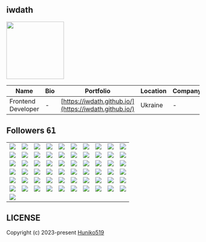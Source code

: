 ## iwdath
<img src="https://avatars.githubusercontent.com/u/75438184?v=4" width="150" />

| Name | Bio | Portfolio | Location | Company |
| -- | -- | -- | -- | -- |
| Frontend Developer | - | [https://iwdath.github.io/](https://iwdath.github.io/) | Ukraine | - |

## Followers <kbd>61</kbd>

<table width="100%">
  <tr width="100%">
    <td width="10%" align="center">
      <a href="https://github.com/onemoonn">
        <img src="https://avatars.githubusercontent.com/u/160052637?v=4" />
      </a>
    </td>
    <td width="10%" align="center">
      <a href="https://github.com/form8">
        <img src="https://avatars.githubusercontent.com/u/160051269?v=4" />
      </a>
    </td>
    <td width="10%" align="center">
      <a href="https://github.com/s0lidd">
        <img src="https://avatars.githubusercontent.com/u/160050617?v=4" />
      </a>
    </td>
    <td width="10%" align="center">
      <a href="https://github.com/k4ronn">
        <img src="https://avatars.githubusercontent.com/u/160049697?v=4" />
      </a>
    </td>
    <td width="10%" align="center">
      <a href="https://github.com/korgu">
        <img src="https://avatars.githubusercontent.com/u/160047604?v=4" />
      </a>
    </td>
    <td width="10%" align="center">
      <a href="https://github.com/Nada14samy">
        <img src="https://avatars.githubusercontent.com/u/157651920?v=4" />
      </a>
    </td>
    <td width="10%" align="center">
      <a href="https://github.com/champion10873">
        <img src="https://avatars.githubusercontent.com/u/157318675?v=4" />
      </a>
    </td>
    <td width="10%" align="center">
      <a href="https://github.com/SajedehEydi">
        <img src="https://avatars.githubusercontent.com/u/155808160?v=4" />
      </a>
    </td>
    <td width="10%" align="center">
      <a href="https://github.com/topone-engineer">
        <img src="https://avatars.githubusercontent.com/u/155702693?v=4" />
      </a>
    </td>
    <td width="10%" align="center">
      <a href="https://github.com/stan8086">
        <img src="https://avatars.githubusercontent.com/u/154884797?v=4" />
      </a>
    </td>
  </tr><tr width="100%">
    <td width="10%" align="center">
      <a href="https://github.com/Imanrabet">
        <img src="https://avatars.githubusercontent.com/u/151558423?v=4" />
      </a>
    </td>
    <td width="10%" align="center">
      <a href="https://github.com/AlexNesvit">
        <img src="https://avatars.githubusercontent.com/u/150135366?v=4" />
      </a>
    </td>
    <td width="10%" align="center">
      <a href="https://github.com/svorha">
        <img src="https://avatars.githubusercontent.com/u/149009778?v=4" />
      </a>
    </td>
    <td width="10%" align="center">
      <a href="https://github.com/AI0228">
        <img src="https://avatars.githubusercontent.com/u/145859755?v=4" />
      </a>
    </td>
    <td width="10%" align="center">
      <a href="https://github.com/sorooshrabet">
        <img src="https://avatars.githubusercontent.com/u/143717347?v=4" />
      </a>
    </td>
    <td width="10%" align="center">
      <a href="https://github.com/rabbaniha91">
        <img src="https://avatars.githubusercontent.com/u/141492190?v=4" />
      </a>
    </td>
    <td width="10%" align="center">
      <a href="https://github.com/yadi09">
        <img src="https://avatars.githubusercontent.com/u/140100340?v=4" />
      </a>
    </td>
    <td width="10%" align="center">
      <a href="https://github.com/nakshatra05">
        <img src="https://avatars.githubusercontent.com/u/139595090?v=4" />
      </a>
    </td>
    <td width="10%" align="center">
      <a href="https://github.com/warmice71">
        <img src="https://avatars.githubusercontent.com/u/136490321?v=4" />
      </a>
    </td>
    <td width="10%" align="center">
      <a href="https://github.com/hamzalodhi2023">
        <img src="https://avatars.githubusercontent.com/u/134397582?v=4" />
      </a>
    </td>
  </tr><tr width="100%">
    <td width="10%" align="center">
      <a href="https://github.com/waltertaya">
        <img src="https://avatars.githubusercontent.com/u/126944679?v=4" />
      </a>
    </td>
    <td width="10%" align="center">
      <a href="https://github.com/mouadchahid1">
        <img src="https://avatars.githubusercontent.com/u/126794276?v=4" />
      </a>
    </td>
    <td width="10%" align="center">
      <a href="https://github.com/Samuel-Araujo-Silveira">
        <img src="https://avatars.githubusercontent.com/u/125741912?v=4" />
      </a>
    </td>
    <td width="10%" align="center">
      <a href="https://github.com/Rodrigo-Cn">
        <img src="https://avatars.githubusercontent.com/u/125518378?v=4" />
      </a>
    </td>
    <td width="10%" align="center">
      <a href="https://github.com/codeabuu">
        <img src="https://avatars.githubusercontent.com/u/125456974?v=4" />
      </a>
    </td>
    <td width="10%" align="center">
      <a href="https://github.com/Jeanpk12">
        <img src="https://avatars.githubusercontent.com/u/122842874?v=4" />
      </a>
    </td>
    <td width="10%" align="center">
      <a href="https://github.com/juliofleitas">
        <img src="https://avatars.githubusercontent.com/u/122684703?v=4" />
      </a>
    </td>
    <td width="10%" align="center">
      <a href="https://github.com/OracleBrain">
        <img src="https://avatars.githubusercontent.com/u/121432807?v=4" />
      </a>
    </td>
    <td width="10%" align="center">
      <a href="https://github.com/walidbosso">
        <img src="https://avatars.githubusercontent.com/u/121355412?v=4" />
      </a>
    </td>
    <td width="10%" align="center">
      <a href="https://github.com/seo-asif">
        <img src="https://avatars.githubusercontent.com/u/120080710?v=4" />
      </a>
    </td>
  </tr><tr width="100%">
    <td width="10%" align="center">
      <a href="https://github.com/webstar0103">
        <img src="https://avatars.githubusercontent.com/u/115201845?v=4" />
      </a>
    </td>
    <td width="10%" align="center">
      <a href="https://github.com/Jovanysfive">
        <img src="https://avatars.githubusercontent.com/u/115149298?v=4" />
      </a>
    </td>
    <td width="10%" align="center">
      <a href="https://github.com/dafiliks">
        <img src="https://avatars.githubusercontent.com/u/112000395?v=4" />
      </a>
    </td>
    <td width="10%" align="center">
      <a href="https://github.com/farhan7reza7">
        <img src="https://avatars.githubusercontent.com/u/108195448?v=4" />
      </a>
    </td>
    <td width="10%" align="center">
      <a href="https://github.com/ayeshanweerasuriya">
        <img src="https://avatars.githubusercontent.com/u/98686381?v=4" />
      </a>
    </td>
    <td width="10%" align="center">
      <a href="https://github.com/cumsoft">
        <img src="https://avatars.githubusercontent.com/u/97250816?v=4" />
      </a>
    </td>
    <td width="10%" align="center">
      <a href="https://github.com/biruk1122">
        <img src="https://avatars.githubusercontent.com/u/97092282?v=4" />
      </a>
    </td>
    <td width="10%" align="center">
      <a href="https://github.com/aldrshan">
        <img src="https://avatars.githubusercontent.com/u/97067957?v=4" />
      </a>
    </td>
    <td width="10%" align="center">
      <a href="https://github.com/george0st">
        <img src="https://avatars.githubusercontent.com/u/95856749?v=4" />
      </a>
    </td>
    <td width="10%" align="center">
      <a href="https://github.com/ethanflower1903">
        <img src="https://avatars.githubusercontent.com/u/84658436?v=4" />
      </a>
    </td>
  </tr><tr width="100%">
    <td width="10%" align="center">
      <a href="https://github.com/getintorj">
        <img src="https://avatars.githubusercontent.com/u/84499372?v=4" />
      </a>
    </td>
    <td width="10%" align="center">
      <a href="https://github.com/Cwackz">
        <img src="https://avatars.githubusercontent.com/u/72893853?v=4" />
      </a>
    </td>
    <td width="10%" align="center">
      <a href="https://github.com/JohnMwendwa">
        <img src="https://avatars.githubusercontent.com/u/72663882?v=4" />
      </a>
    </td>
    <td width="10%" align="center">
      <a href="https://github.com/Huniko519">
        <img src="https://avatars.githubusercontent.com/u/71299022?v=4" />
      </a>
    </td>
    <td width="10%" align="center">
      <a href="https://github.com/kimjunsung04">
        <img src="https://avatars.githubusercontent.com/u/70435510?v=4" />
      </a>
    </td>
    <td width="10%" align="center">
      <a href="https://github.com/Thizh">
        <img src="https://avatars.githubusercontent.com/u/70251552?v=4" />
      </a>
    </td>
    <td width="10%" align="center">
      <a href="https://github.com/Clint171">
        <img src="https://avatars.githubusercontent.com/u/69381872?v=4" />
      </a>
    </td>
    <td width="10%" align="center">
      <a href="https://github.com/abs0luty">
        <img src="https://avatars.githubusercontent.com/u/68709264?v=4" />
      </a>
    </td>
    <td width="10%" align="center">
      <a href="https://github.com/mbahomaid">
        <img src="https://avatars.githubusercontent.com/u/62332741?v=4" />
      </a>
    </td>
    <td width="10%" align="center">
      <a href="https://github.com/otaliptus">
        <img src="https://avatars.githubusercontent.com/u/56600661?v=4" />
      </a>
    </td>
  </tr><tr width="100%">
    <td width="10%" align="center">
      <a href="https://github.com/rahman-O">
        <img src="https://avatars.githubusercontent.com/u/56340698?v=4" />
      </a>
    </td>
    <td width="10%" align="center">
      <a href="https://github.com/ip681">
        <img src="https://avatars.githubusercontent.com/u/48838737?v=4" />
      </a>
    </td>
    <td width="10%" align="center">
      <a href="https://github.com/StevenKamwaza">
        <img src="https://avatars.githubusercontent.com/u/48084787?v=4" />
      </a>
    </td>
    <td width="10%" align="center">
      <a href="https://github.com/akhmadnuryasin">
        <img src="https://avatars.githubusercontent.com/u/42640616?v=4" />
      </a>
    </td>
    <td width="10%" align="center">
      <a href="https://github.com/vjanz">
        <img src="https://avatars.githubusercontent.com/u/25842655?v=4" />
      </a>
    </td>
    <td width="10%" align="center">
      <a href="https://github.com/ysfmrbt">
        <img src="https://avatars.githubusercontent.com/u/20901880?v=4" />
      </a>
    </td>
    <td width="10%" align="center">
      <a href="https://github.com/AYIDouble">
        <img src="https://avatars.githubusercontent.com/u/18186995?v=4" />
      </a>
    </td>
    <td width="10%" align="center">
      <a href="https://github.com/jughoor">
        <img src="https://avatars.githubusercontent.com/u/16518659?v=4" />
      </a>
    </td>
    <td width="10%" align="center">
      <a href="https://github.com/unmitra">
        <img src="https://avatars.githubusercontent.com/u/8395463?v=4" />
      </a>
    </td>
    <td width="10%" align="center">
      <a href="https://github.com/gamemann">
        <img src="https://avatars.githubusercontent.com/u/6509565?v=4" />
      </a>
    </td>
  </tr><tr width="100%">
    <td width="10%" align="center">
      <a href="https://github.com/kenjinote">
        <img src="https://avatars.githubusercontent.com/u/2605401?v=4" />
      </a>
    </td>
    <td width="10%" align="center">
    </td>
    <td width="10%" align="center">
    </td>
    <td width="10%" align="center">
    </td>
    <td width="10%" align="center">
    </td>
    <td width="10%" align="center">
    </td>
    <td width="10%" align="center">
    </td>
    <td width="10%" align="center">
    </td>
    <td width="10%" align="center">
    </td>
    <td width="10%" align="center">
    </td>
  </tr>
</table>

## LICENSE
Copyright (c) 2023-present [Huniko519](https://github.com/Huniko519)
